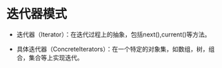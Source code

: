 # 迭代器模式

* 迭代器（Iterator）：在迭代过程上的抽象，包括next(),current()等方法。

* 具体迭代器（ConcreteIterators）：在一个特定的对象集，如数组，树，组合，集合等上实现迭代。
